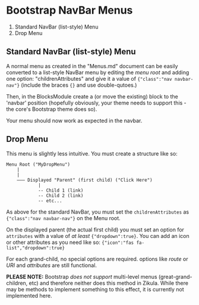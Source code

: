 # Bootstrap NavBar Menus

1. Standard NavBar (list-style) Menu
2. Drop Menu

## Standard NavBar (list-style) Menu

A normal menu as created in the "Menus.md" document can be easily converted to a list-style
NavBar menu by editing the *menu root* and adding one option: "childrenAttributes" and give it
a value of `{"class":"nav navbar-nav"}` (include the braces `{}` and use double-qutoes.)

Then, in the BlocksModule create a (or move the existing) block to the 'navbar' position
(hopefully obviously, your theme needs to support this - the core's Bootstrap theme does so).

Your menu should now work as expected in the navbar.

## Drop Menu

This menu is slightly less intuitive. You must create a structure like so:

```
Menu Root ("MyDropMenu")
    |
    |
    ––– Displayed "Parent" (first child) ("Click Here")
            |
            -- Child 1 (link)
            -- Child 2 (link)
            -- etc...
```

As above for the standard NavBar, you must set the `childrenAttributes` as 
`{"class":"nav navbar-nav"}` on the Menu root.

On the displayed parent (the actual first child)
you must set an option for `attributes` with a value of *at least* `{"dropdown":true}`. You can
add an icon or other attributes as you need like so: `{"icon":"fas fa-list","dropdown":true}`

For each grand-child, no special options are required. options like *route* or *URI* and
*attributes* are still functional.

**PLEASE NOTE:** Bootstrap *does not support* multi-level menus (great-grand-children, etc)
and therefore neither does this method in Zikula. While there may be methods to implement
something to this effect, it is currently not implemented here.
